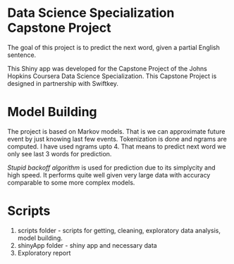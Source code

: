# Data Science Specialization Capstone Project
The goal of this project is to predict the next word, given a partial English sentence.

This Shiny app was developed for the Capstone Project of the Johns Hopkins Coursera Data Science Specialization. This Capstone Project is designed in partnership with Swiftkey.

# Model Building

The project is based on Markov models. That is we can approximate future event by just knowing last few events. Tokenization is done and ngrams are computed. I have used ngrams upto 4. That means to predict next word we only see last 3 words for prediction.

*Stupid backoff algorithm* is used for prediction due to its simplycity and high speed. It performs quite well given very large data with accuracy comparable to some more complex models.

# Scripts

1. scripts folder - scripts for getting, cleaning, exploratory data analysis, model building.
2. shinyApp folder - shiny app and necessary data
3. Exploratory report  